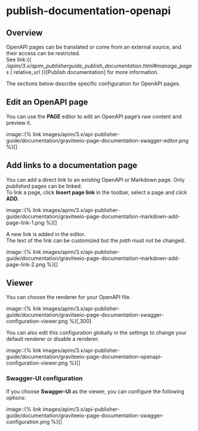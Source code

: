 # publish-documentation-openapi

## Overview

OpenAPI pages can be translated or come from an external source, and their access can be restricted.\
See link:\{{ _/apim/3.x/apim\_publisherguide\_publish\_documentation.html#manage\_pages_ | relative\_url \}}\[Publish documentation] for more information.

The sections below describe specific configuration for OpenAPI pages.

## Edit an OpenAPI page

You can use the **PAGE** editor to edit an OpenAPI page’s raw content and preview it.

image::\{% link images/apim/3.x/api-publisher-guide/documentation/graviteeio-page-documentation-swagger-editor.png %\}\[]

## Add links to a documentation page

You can add a direct link to an existing OpenAPI or Markdown page. Only _published_ pages can be linked.\
To link a page, click **Insert page link** in the toolbar, select a page and click **ADD**.

image::\{% link images/apim/3.x/api-publisher-guide/documentation/graviteeio-page-documentation-markdown-add-page-link-1.png %\}\[]

A new link is added in the editor.\
The text of the link can be customized but the _path_ must not be changed.

image::\{% link images/apim/3.x/api-publisher-guide/documentation/graviteeio-page-documentation-markdown-add-page-link-2.png %\}\[]

## Viewer

You can choose the renderer for your OpenAPI file.

image::\{% link images/apim/3.x/api-publisher-guide/documentation/graviteeio-page-documentation-swagger-configuration-viewer.png %\}\[,300]

You can also edit this configuration globally in the settings to change your default renderer or disable a renderer.

image::\{% link images/apim/3.x/api-publisher-guide/documentation/graviteeio-page-documentation-openapi-configuration-viewer.png %\}\[]

### Swagger-UI configuration

If you choose **Swagger-UI** as the viewer, you can configure the following options:

image::\{% link images/apim/3.x/api-publisher-guide/documentation/graviteeio-page-documentation-swagger-configuration.png %\}\[]
